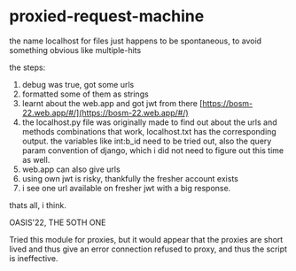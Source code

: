 # proxied-request-machine

the name localhost for files just happens to be spontaneous, to avoid something obvious like multiple-hits

the steps:

1. debug was true, got some urls
2. formatted some of them as strings
3. learnt about the web.app and got jwt from there
[https://bosm-22.web.app/#/](https://bosm-22.web.app/#/)
4. the localhost.py file was originally made to find out about the urls and methods combinations that work, localhost.txt has the corresponding output.
the variables like int:b_id need to be tried out, also the query param convention of django, which i did not need to figure out this time as well.
5. web.app can also give urls
6. using own jwt is risky, thankfully the fresher account exists
7. i see one url available on fresher jwt with a big response.

thats all, i think.


OASIS'22, THE 5OTH ONE

Tried this module for proxies, but it would appear that the proxies are short lived and thus give an error connection refused to proxy, and thus the script is ineffective.
